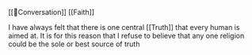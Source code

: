 [[🌳Conversation]] [[Faith]]

I have always felt that there is one central [[Truth]] that every human is aimed at. It is for this reason that I refuse to believe that any one religion could be the sole or best source of truth